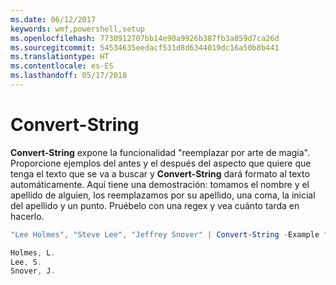 ```yaml
---
ms.date: 06/12/2017
keywords: wmf,powershell,setup
ms.openlocfilehash: 7730912707bb14e90a9926b387fb3a859d7ca26d
ms.sourcegitcommit: 54534635eedacf531d8d6344019dc16a50b8b441
ms.translationtype: HT
ms.contentlocale: es-ES
ms.lasthandoff: 05/17/2018
---
```

# <a name="convert-string"></a>Convert-String
**Convert-String** expone la funcionalidad "reemplazar por arte de magia". Proporcione ejemplos del antes y el después del aspecto que quiere que tenga el texto que se va a buscar y **Convert-String** dará formato al texto automáticamente. Aquí tiene una demostración: tomamos el nombre y el apellido de alguien, los reemplazamos por su apellido, una coma, la inicial del apellido y un punto. Pruébelo con una regex y vea cuánto tarda en hacerlo.

```powershell
"Lee Holmes", "Steve Lee", "Jeffrey Snover" | Convert-String -Example "Bill Gates=Gates, B.","John Smith=Smith, J."

Holmes, L.
Lee, S.
Snover, J.
```
